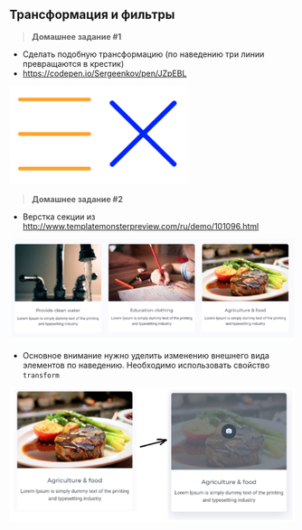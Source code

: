 
## Трансформация и фильтры

> **Домашнее задание #1**
- Сделать подобную трансформацию (по наведению три линии превращаются в крестик)
- https://codepen.io/Sergeenkov/pen/JZpEBL

<img src="./img/img1.png" />

> **Домашнее задание #2**
- Верстка секции из http://www.templatemonsterpreview.com/ru/demo/101096.html

<img src="./img/img2.png" />

- Основное внимание нужно уделить изменению внешнего вида элементов по наведению. Необходимо использовать свойство `transform`

<img src="./img/img3.png" />
